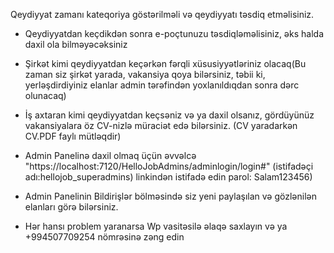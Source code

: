 Qeydiyyat zamanı kateqoriya göstərilməli və qeydiyyatı təsdiq etməlisiniz.

- Qeydiyyatdan keçdikdən sonra e-poçtunuzu təsdiqləməlisiniz, əks halda daxil ola bilməyəcəksiniz

- Şirkət kimi qeydiyyatdan keçərkən fərqli xüsusiyyətləriniz olacaq(Bu zaman siz şirkət yarada, vakansiya qoya bilərsiniz, təbii ki, yerləşdirdiyiniz elanlar admin tərəfindən yoxlanıldıqdan sonra dərc olunacaq)

- İş axtaran kimi qeydiyyatdan keçsəniz və ya daxil olsanız, gördüyünüz vakansiyalara öz CV-nizlə müraciət edə bilərsiniz. (CV yaradarkən CV.PDF faylı mütləqdir)
  
- Admin Panelinə daxil olmaq üçün əvvəlcə "https://localhost:7120/HelloJobAdmins/adminlogin/login#" (istifadəçi adı:hellojob_superadmins) linkindən istifadə edin parol: Salam123456)

- Admin Panelinin Bildirişlər bölməsində siz yeni paylaşılan və gözlənilən elanları görə bilərsiniz.

- Hər hansı problem yaranarsa Wp vasitəsilə əlaqə saxlayın və ya +994507709254 nömrəsinə zəng edin


